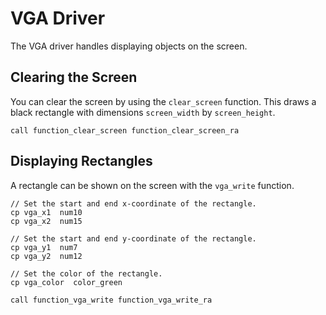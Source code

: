 # VGA Driver

The VGA driver handles displaying objects on the screen.

## Clearing the Screen

You can clear the screen by using the `clear_screen` function. This draws a black
rectangle with dimensions `screen_width` by `screen_height`.

```
call function_clear_screen function_clear_screen_ra
```

## Displaying Rectangles

A rectangle can be shown on the screen with the `vga_write` function.

```
// Set the start and end x-coordinate of the rectangle.
cp vga_x1  num10
cp vga_x2  num15

// Set the start and end y-coordinate of the rectangle.
cp vga_y1  num7
cp vga_y2  num12

// Set the color of the rectangle.
cp vga_color  color_green

call function_vga_write function_vga_write_ra
```